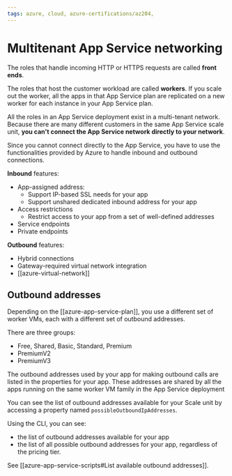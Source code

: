 ```yaml
---
tags: azure, cloud, azure-certifications/az204, 
---
```


# Multitenant App Service networking

The roles that handle incoming HTTP or HTTPS requests are called **front ends**.

The roles that host the customer workload are called **workers**. If you scale out the worker, all the apps in that App Service plan are replicated on a new worker for each instance in your App Service plan.

All the roles in an App Service deployment exist in a multi-tenant network. Because there are many different customers in the same App Service scale unit, **you can't connect the App Service network directly to your network**.

Since you cannot connect directly to the App Service, you have to use the functionalities provided by Azure to handle inbound and outbound connections.

**Inbound** features:

- App-assigned address:
  - Support IP-based SSL needs for your app
  - Support unshared dedicated inbound address for your app
- Access restrictions
  - Restrict access to your app from a set of well-defined addresses
- Service endpoints
- Private endpoints

**Outbound** features:

- Hybrid connections
- Gateway-required virtual network integration
- [[azure-virtual-network]]

## Outbound addresses

Depending on the [[azure-app-service-plan]], you use a different set of worker VMs, each with a different set of outbound addresses.

There are three groups:

- Free, Shared, Basic, Standard, Premium
- PremiumV2
- PremiumV3

The outbound addresses used by your app for making outbound calls are listed in the properties for your app. These addresses are shared by all the apps running on the same worker VM family in the App Service deployment

You can see the list of outbound addresses available for your Scale unit by accessing a property named `possibleOutboundIpAddresses`.

Using the CLI, you can see:

- the list of outbound addresses available for your app
- the list of all possible outbound addresses for your app, regardless of the pricing tier.

See [[azure-app-service-scripts#List available outbound addresses]].
